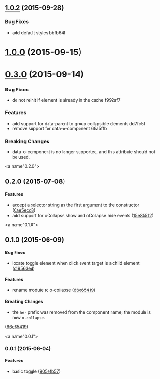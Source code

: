 <a name="1.0.2"></a>
## [1.0.2](//compare/v1.0.1...v1.0.2) (2015-09-28)


### Bug Fixes

* add default styles bbfb64f



<a name="1.0.0"></a>
# [1.0.0](//compare/v0.3.0...v1.0.0) (2015-09-15)




<a name="0.3.0"></a>
# [0.3.0](//compare/v0.2.0...v0.3.0) (2015-09-14)


### Bug Fixes

* do not reinit if element is already in the cache f992af7

### Features

* add support for data-parent to group collapsible elements dd7fc51
* remove support for data-o-component 69a5ffb

### Breaking Changes

* data-o-component is no longer supported, and this attribute should not be used.


<a name"0.2.0"></a>
## 0.2.0 (2015-07-08)


#### Features

* accept a selector string as the first argument to the constructor ([0ae5ecd8](https://github.com/Pearson-Higher-Ed/o-collapse/commit/0ae5ecd8))
* add support for oCollapse.show and oCollapse.hide events ([15e85512](https://github.com/Pearson-Higher-Ed/o-collapse/commit/15e85512))


<a name"0.1.0"></a>
## 0.1.0 (2015-06-09)


#### Bug Fixes

* locate toggle element when click event target is a child element ([c19563ed](https://github.com/Pearson-Higher-Ed/o-collapse/commit/c19563ed))


#### Features

* rename module to o-collapse ([66e65419](https://github.com/Pearson-Higher-Ed/o-collapse/commit/66e65419))


#### Breaking Changes

* the `he-` prefix was removed from the component name;
the module is now `o-collapse`.

 ([66e65419](https://github.com/Pearson-Higher-Ed/o-collapse/commit/66e65419))


<a name"0.0.1"></a>
### 0.0.1 (2015-06-04)


#### Features

* basic toggle ([905efb57](https://github.com/Pearson-Higher-Ed/o-collapse/commit/905efb57))

